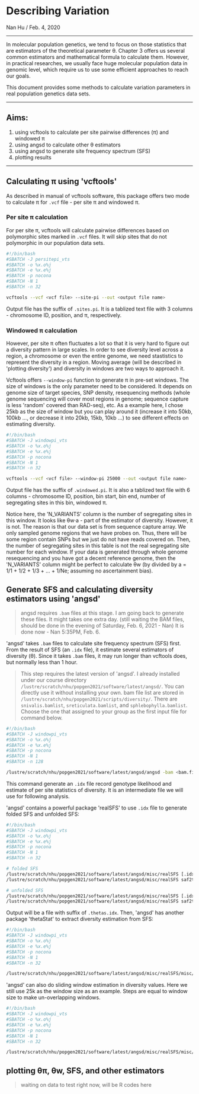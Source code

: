 # Describing Variation
Nan Hu / Feb. 4, 2020

---

In molecular population genetics, we tend to focus on those statistics that are estimators of the theoretical parameter θ. Chapter 3 offers us several common estimators and mathematical formula to calculate them. However, in practical researches, we usually face huge molecular population data in genomic level, which require us to use some efficient approaches to reach our goals.

This document provides some methods to calculate variation parameters in real population genetics data sets.

---
## Aims:
1. using vcftools to calculate per site pairwise differences (π) and windowed π
2. using angsd to calculate other θ estimators
3. using angsd to generate site frequency spectrum (SFS)
4. plotting results
---
## Calculating π using 'vcftools'
As described in manual of vcftools software, this package offers two mode to calculate π for `.vcf` file - per site π and windowed π.
### Per site π calculation
For per site π, vcftools will calculate pairwise differences based on polymorphic sites marked in `.vcf` files. It will skip sites that do not polymorphic in our population data sets.
```bash
#!/bin/bash
#SBATCH -J persitepi_vts
#SBATCH -o %x.o%j
#SBATCH -e %x.e%j
#SBATCH -p nocona
#SBATCH -N 1
#SBATCH -n 32

vcftools --vcf <vcf file> --site-pi --out <output file name>
```
Output file has the suffix of `.sites.pi`. It is a tablized text file with 3 columns - chromosome ID, position, and π, respectively.

### Windowed π calculation
However, per site π often fluctuates a lot so that it is very hard to figure out a diversity pattern in large scales. In order to see diversity level across a region, a chromosome or even the entire genome, we need stastistics to represent the diversity in a region. Moving average (will be described in 'plotting diversity') and diversity in windows are two ways to approach it.

Vcftools offers `--window-pi` function to generate π in pre-set windows. The size of windows is the only parameter need to be considered. It depends on genome size of target species, SNP density, resequencing methods (whole genome sequencing will cover most regions in genome; sequence capture is less 'random' covered than RAD-seq), etc. As a example here, I chose 25kb as the size of window but you can play around it (increase it into 50kb, 100kb ..., or decrease it into 20kb, 15kb, 10kb ...) to see different effects on estimating diversity.
```bash
#!/bin/bash
#SBATCH -J windowpi_vts
#SBATCH -o %x.o%j
#SBATCH -e %x.e%j
#SBATCH -p nocona
#SBATCH -N 1
#SBATCH -n 32

vcftools --vcf <vcf file> --window-pi 25000 --out <output file name>
```
Output file has the suffix of `.windowed.pi`. It is also a tablized text file with 6 columns - chromosome ID, position, bin start, bin end, number of segregating sites in this bin, windowed π. 

Notice here, the 'N_VARIANTS' column is the number of segregating sites in this window. It looks like θw·a - part of the estimator of diversity. However, it is not. The reason is that our data set is from sequence capture array. We only sampled genome regions that we have probes on. Thus, there will be some region contain SNPs but we just do not have reads covered on. Then, the number of segregating sites in this table is not the real segregating site number for each window. If your data is generated through whole genome resequencing and you have got a decent reference genome, then the 'N_VARIANTS' column might be perfect to calculate θw (by divided by a = 1/1 + 1/2 + 1/3 + ... + 1/Ne; assuming no ascertainment bias).

## Generate SFS and calculating diversity estimators using 'angsd'
> angsd requires `.bam` files at this stage. I am going back to generate these files. It might takes one extra day. (still waiting the BAM files, should be done in the evening of Saturday, Feb. 6, 2021 - Nan) It is done now - Nan 5:35PM, Feb. 6.

'angsd' takes `.bam` files to calculate site frequency spectrum (SFS) first. From the result of SFS (an `.idx` file), it estimate several estimators of diversity (θ). Since it takes `.bam` files, it may run longer than vcftools does, but normally less than 1 hour.
> This step requires the latest version of 'angsd'. I already installed under our course directory `/lustre/scratch/nhu/popgen2021/software/latest/angsd/`. You can directly use it without installing your own.
> bam file list are stored in `/lustre/scratch/nhu/popgen2021/scripts/diversity/`. There are `snivalis.bamlist`, `sreticulata.bamlist`, and `sphlebophylla.bamlist`. Choose the one that assigned to your group as the first input file for command below.
```bash
#!/bin/bash
#SBATCH -J windowpi_vts
#SBATCH -o %x.o%j
#SBATCH -e %x.e%j
#SBATCH -p nocona
#SBATCH -N 1
#SBATCH -n 128

/lustre/scratch/nhu/popgen2021/software/latest/angsd/angsd -bam <bam.filelist> -doSaf 1 -anc <reference genome> -GL 1 -P 128 -out <output file name>
```
This command generate an `.idx` file record genotype likelihood and estimate of per site statistics of diversity. It is an intermediate file we will use for following analysis.

'angsd' contains a powerful package 'realSFS' to use `.idx` file to generate folded SFS and unfolded SFS:
```bash
#!/bin/bash
#SBATCH -J windowpi_vts
#SBATCH -o %x.o%j
#SBATCH -e %x.e%j
#SBATCH -p nocona
#SBATCH -N 1
#SBATCH -n 32

# folded SFS
/lustre/scratch/nhu/popgen2021/software/latest/angsd/misc/realSFS [.idx file] -P 32 -fold 1 > [output file, .sfs]
/lustre/scratch/nhu/popgen2021/software/latest/angsd/misc/realSFS saf2theta [.idx file] -outname [output file name] -sfs [.sfs file] -fold 1

# unfolded SFS
/lustre/scratch/nhu/popgen2021/software/latest/angsd/misc/realSFS [.idx file] -P 32 > [output file, .sfs]
/lustre/scratch/nhu/popgen2021/software/latest/angsd/misc/realSFS saf2theta [.idx file] -outname [output file name] -sfs [.sfs file]
```
Output will be a file with suffix of `.thetas.idx`. Then, 'angsd' has another package 'thetaStat' to extract diversity estimation from SFS:
```bash
#!/bin/bash
#SBATCH -J windowpi_vts
#SBATCH -o %x.o%j
#SBATCH -e %x.e%j
#SBATCH -p nocona
#SBATCH -N 1
#SBATCH -n 32

/lustre/scratch/nhu/popgen2021/software/latest/angsd/misc/realSFS/misc/thetaStat do_stat <.thetas.idx file>
```
'angsd' can also do sliding window estimation in diversity values. Here we still use 25k as the window size as an example. Steps are equal to window size to make un-overlapping windows.
```bash
#!/bin/bash
#SBATCH -J windowpi_vts
#SBATCH -o %x.o%j
#SBATCH -e %x.e%j
#SBATCH -p nocona
#SBATCH -N 1
#SBATCH -n 32

/lustre/scratch/nhu/popgen2021/software/latest/angsd/misc/realSFS/misc/thetaStat do_stat <.thetas.idx file> -win 25000 -step 25000 -outnames <output file name>
```

## plotting θπ, θw, SFS, and other estimators
> waiting on data to test right now, will be R codes here






